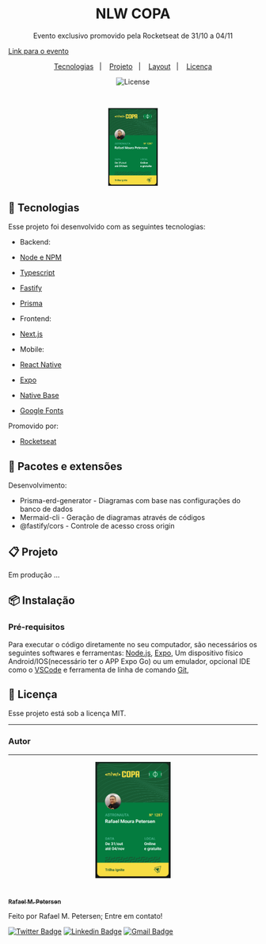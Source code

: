 <h1 align="center"> NLW COPA </h1>

<p align="center">
Evento exclusivo promovido pela Rocketseat de 31/10 a 04/11

<a href='https://nlw.rocketseat.com.br/convite/rafael-1287'>Link para o evento</a>

</p>

<p align="center">
  <a href="#rocket-tecnologias">Tecnologias</a>&nbsp;&nbsp;&nbsp;|&nbsp;&nbsp;&nbsp;
  <a href="#clipboard-projeto">Projeto</a>&nbsp;&nbsp;&nbsp;|&nbsp;&nbsp;&nbsp;
  <a href="#pencil-layout">Layout</a>&nbsp;&nbsp;&nbsp;|&nbsp;&nbsp;&nbsp;
  <a href="#memo-licença">Licença</a>
</p>

<p align="center">
  <img alt="License" src="https://img.shields.io/static/v1?label=license&message=MIT&color=49AA26&labelColor=000000">
</p>

<br>

<p align="center">
  <img alt="nlw-copa" src="./assets/screenshot.png" width="20%">
</p>

## :rocket: Tecnologias

Esse projeto foi desenvolvido com as seguintes tecnologias:

- Backend:
- [Node e NPM](https://nodejs.org/)
- [Typescript](https://www.typescriptlang.org/)
- [Fastify](https://www.fastify.io/)
- [Prisma](https://www.prisma.io/)

- Frontend:
- [Next.js](https://nextjs.org/)

- Mobile:
- [React Native](https://reactnative.dev/)
- [Expo](https://expo.dev/)
- [Native Base](https://nativebase.io/)
- [Google Fonts](https://fonts.google.com/)

Promovido por:

- [Rocketseat](https://www.rocketseat.com.br/)

## :pencil: Pacotes e extensões

Desenvolvimento:

- Prisma-erd-generator - Diagramas com base nas configurações do banco de dados
- Mermaid-cli - Geração de diagramas através de códigos
- @fastify/cors - Controle de acesso cross origin

## :clipboard: Projeto

Em produção ...

## :package: Instalação

### Pré-requisitos

Para executar o código diretamente no seu computador, são necessários os seguintes softwares e ferramentas: [Node.js](https://nodejs.org/en/), [Expo](https://expo.io/), Um dispositivo físico Android/IOS(necessário ter o APP Expo Go) ou um emulador, opcional IDE como o [VSCode](https://code.visualstudio.com/) e ferramenta de linha de comando [Git](https://git-scm.com/),

<!-- ```
# Clone ou baixe este repositório.

$ git clone https://github.com/rmpetersen86/...

# Acesse o diretório onde o repositório foi clonado ou baixado
#Caso tenha sido baixado, descompacte o arquivo e acesse o diretório

$ cd ...

# Instale as dependências
$ npm install
$ npm prisma generate

# Execute aplicação
$ npm ...


``` -->

## :memo: Licença

Esse projeto está sob a licença MIT.

---

### Autor

---

<a href="https://www.linkedin.com/in/rafael-petersen-ab827a14a/">
 <!-- <img style="border-radius: 50%;" src="https://github.com/rmpetersen86.png?size=100" width="100px; rounded" alt=""/> -->
 <p align="center">
  <img alt="nlw-copa" src="./assets/screenshot.png" width="30%">
</p>
 <br />
 <sub><b>Rafael M. Petersen</b></sub></a> <!-- <a href="https://www.linkedin.com/in/rafael-petersen-ab827a14a/" title="RMPetersen"></a> -->

Feito por Rafael M. Petersen; Entre em contato!

[![Twitter Badge](https://img.shields.io/badge/-@rafaelpetersen1-1ca0f1?style=flat-square&labelColor=1ca0f1&logo=twitter&logoColor=white&link=https://twitter.com/rafaelpetersen1)](https://twitter.com/rafaelpetersen1)
[![Linkedin Badge](https://img.shields.io/badge/-Rafael-blue?style=flat-square&logo=Linkedin&logoColor=white&link=www.linkedin.com/in/rafael-petersen-ab827a14a)](www.linkedin.com/in/rafael-petersen-ab827a14a)
[![Gmail Badge](https://img.shields.io/badge/-rafael.petersen86@gmail.com-c14438?style=flat-square&logo=Gmail&logoColor=white&link=mailto:rafael.petersen86@gmail.com)](mailto:rafael.petersen86@gmail.com)
